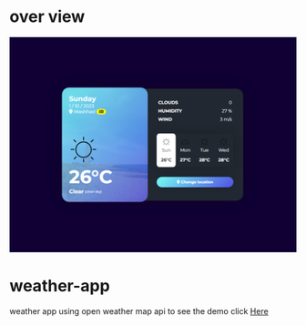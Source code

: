 # over view

<img src="https://github.com/characterMi/weather-app/blob/main/weather-app.png" alt="image" />

# weather-app
weather app using open weather map api
to see the demo click [Here](https://characterMi.github.io/weather-app)

